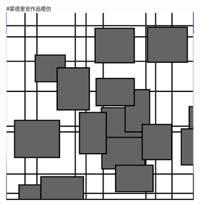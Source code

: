 #蒙德里安作品模仿
![Image](https://github.com/Abigail013/Picture/blob/main/sketch2%E6%95%88%E6%9E%9C%E5%9B%BE.png)

